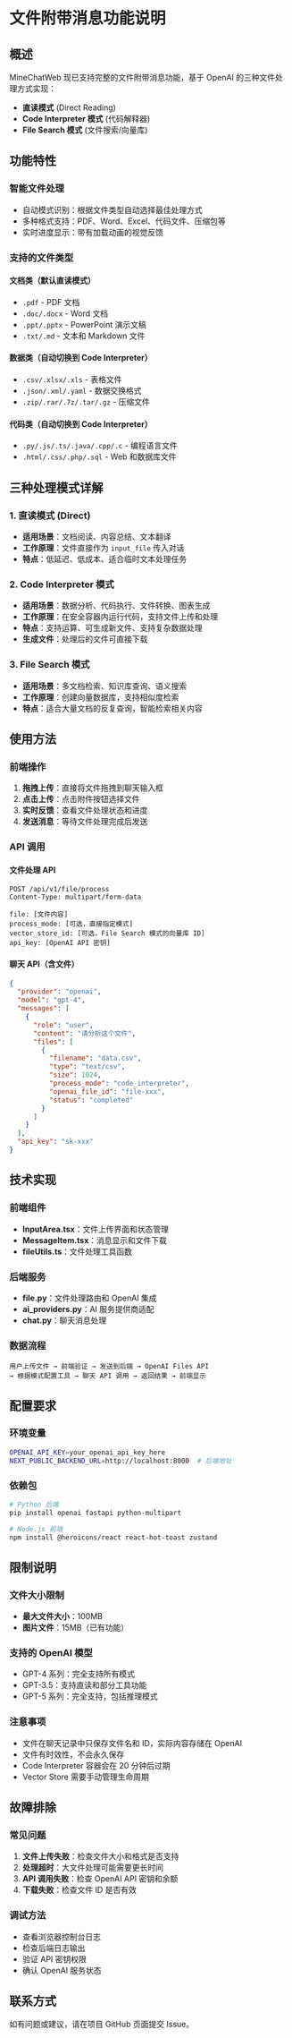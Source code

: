 # 文件附带消息功能说明

## 概述

MineChatWeb 现已支持完整的文件附带消息功能，基于 OpenAI 的三种文件处理方式实现：
- **直读模式** (Direct Reading)
- **Code Interpreter 模式** (代码解释器)
- **File Search 模式** (文件搜索/向量库)

## 功能特性

### 智能文件处理
- 自动模式识别：根据文件类型自动选择最佳处理方式
- 多种格式支持：PDF、Word、Excel、代码文件、压缩包等
- 实时进度显示：带有加载动画的视觉反馈

### 支持的文件类型

#### 文档类（默认直读模式）
- `.pdf` - PDF 文档
- `.doc/.docx` - Word 文档  
- `.ppt/.pptx` - PowerPoint 演示文稿
- `.txt/.md` - 文本和 Markdown 文件

#### 数据类（自动切换到 Code Interpreter）
- `.csv/.xlsx/.xls` - 表格文件
- `.json/.xml/.yaml` - 数据交换格式
- `.zip/.rar/.7z/.tar/.gz` - 压缩文件

#### 代码类（自动切换到 Code Interpreter）
- `.py/.js/.ts/.java/.cpp/.c` - 编程语言文件
- `.html/.css/.php/.sql` - Web 和数据库文件

## 三种处理模式详解

### 1. 直读模式 (Direct)
- **适用场景**：文档阅读、内容总结、文本翻译
- **工作原理**：文件直接作为 `input_file` 传入对话
- **特点**：低延迟、低成本、适合临时文本处理任务

### 2. Code Interpreter 模式
- **适用场景**：数据分析、代码执行、文件转换、图表生成
- **工作原理**：在安全容器内运行代码，支持文件上传和处理
- **特点**：支持运算、可生成新文件、支持复杂数据处理
- **生成文件**：处理后的文件可直接下载

### 3. File Search 模式
- **适用场景**：多文档检索、知识库查询、语义搜索
- **工作原理**：创建向量数据库，支持相似度检索
- **特点**：适合大量文档的反复查询，智能检索相关内容

## 使用方法

### 前端操作
1. **拖拽上传**：直接将文件拖拽到聊天输入框
2. **点击上传**：点击附件按钮选择文件
3. **实时反馈**：查看文件处理状态和进度
4. **发送消息**：等待文件处理完成后发送

### API 调用

#### 文件处理 API
```http
POST /api/v1/file/process
Content-Type: multipart/form-data

file: [文件内容]
process_mode: [可选，直接指定模式]
vector_store_id: [可选，File Search 模式的向量库 ID]
api_key: [OpenAI API 密钥]
```

#### 聊天 API（含文件）
```json
{
  "provider": "openai",
  "model": "gpt-4",
  "messages": [
    {
      "role": "user",
      "content": "请分析这个文件",
      "files": [
        {
          "filename": "data.csv",
          "type": "text/csv",
          "size": 1024,
          "process_mode": "code_interpreter",
          "openai_file_id": "file-xxx",
          "status": "completed"
        }
      ]
    }
  ],
  "api_key": "sk-xxx"
}
```

## 技术实现

### 前端组件
- **InputArea.tsx**：文件上传界面和状态管理
- **MessageItem.tsx**：消息显示和文件下载
- **fileUtils.ts**：文件处理工具函数

### 后端服务
- **file.py**：文件处理路由和 OpenAI 集成
- **ai_providers.py**：AI 服务提供商适配
- **chat.py**：聊天消息处理

### 数据流程
```
用户上传文件 → 前端验证 → 发送到后端 → OpenAI Files API 
→ 根据模式配置工具 → 聊天 API 调用 → 返回结果 → 前端显示
```

## 配置要求

### 环境变量
```bash
OPENAI_API_KEY=your_openai_api_key_here
NEXT_PUBLIC_BACKEND_URL=http://localhost:8000  # 后端地址
```

### 依赖包
```bash
# Python 后端
pip install openai fastapi python-multipart

# Node.js 前端
npm install @heroicons/react react-hot-toast zustand
```

## 限制说明

### 文件大小限制
- **最大文件大小**：100MB
- **图片文件**：15MB（已有功能）

### 支持的 OpenAI 模型
- GPT-4 系列：完全支持所有模式
- GPT-3.5：支持直读和部分工具功能
- GPT-5 系列：完全支持，包括推理模式

### 注意事项
- 文件在聊天记录中只保存文件名和 ID，实际内容存储在 OpenAI
- 文件有时效性，不会永久保存
- Code Interpreter 容器会在 20 分钟后过期
- Vector Store 需要手动管理生命周期

## 故障排除

### 常见问题
1. **文件上传失败**：检查文件大小和格式是否支持
2. **处理超时**：大文件处理可能需要更长时间
3. **API 调用失败**：检查 OpenAI API 密钥和余额
4. **下载失败**：检查文件 ID 是否有效

### 调试方法
- 查看浏览器控制台日志
- 检查后端日志输出
- 验证 API 密钥权限
- 确认 OpenAI 服务状态

## 联系方式

如有问题或建议，请在项目 GitHub 页面提交 Issue。